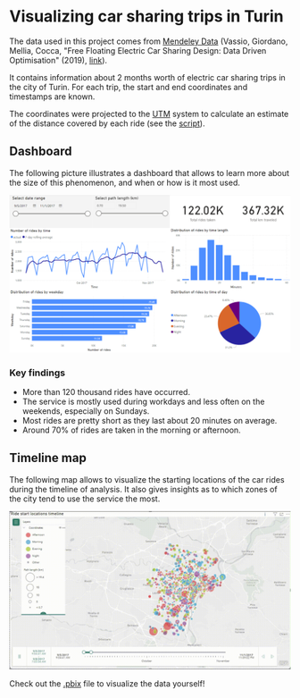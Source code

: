 # Visualizing car sharing trips in Turin
The data used in this project comes from
[Mendeley Data](https://data.mendeley.com/datasets/drtn5499j2/1)
(Vassio, Giordano, Mellia, Cocca,
"Free Floating Electric Car Sharing Design: Data Driven Optimisation" (2019),
[link](https://doi.org/10.1016/j.pmcj.2019.02.007)).

It contains information about 2 months worth of electric car
sharing trips in the city of Turin.
For each trip, the start and end coordinates and timestamps are known.

The coordinates were projected to the
[UTM](https://en.wikipedia.org/wiki/Universal_Transverse_Mercator_coordinate_system)
system to calculate an estimate of the distance covered by each ride
(see the [script](https://github.com/francescolafratta/powerbi-car-sharing/blob/main/src/cleaning.py)).

## Dashboard
The following picture illustrates a dashboard that allows to learn more
about the size of this phenomenon, and when or how is it most used.

![Dashboard](https://github.com/Pranay1005/Car-Pooling-Analysis/blob/main/resources/dashboard.png)

### Key findings
- More than 120 thousand rides have occurred.
- The service is mostly used during workdays and less often on the weekends, especially on Sundays.
- Most rides are pretty short as they last about 20 minutes on average.
- Around 70% of rides are taken in the morning or afternoon.
## Timeline map
The following map allows to visualize the starting locations of the car rides
during the timeline of analysis. It also gives insights as to which zones of the
city tend to use the service the most.

![Timeline](https://github.com/Pranay1005/Car-Pooling-Analysis/blob/main/resources/timeline.gif)

Check out the [.pbix](https://github.com/Pranay1005/Car-Pooling-Analysis/blob/main/carsharing.pbix)
file to visualize the data yourself!
